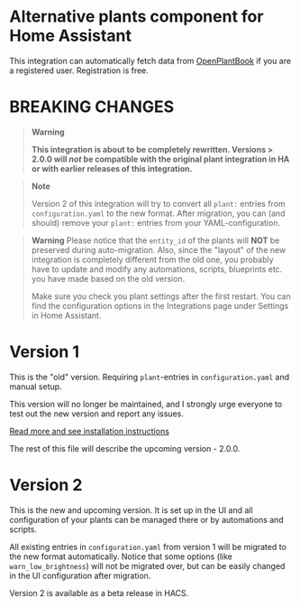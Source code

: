 # Alternative plants component for Home Assistant

This integration can automatically fetch data from [OpenPlantBook](https://open.plantbook.io/docs.html) if you are a registered user. Registration is free.

# BREAKING CHANGES

>**Warning**
>
> **This integration is about to be completely rewritten.  Versions > 2.0.0 will *not* be compatible with the original plant integration in HA or with earlier releases of this integration.**

> **Note** 
>
> Version 2 of this integration will try to convert all `plant:` entries from `configuration.yaml` to the new format.  After migration, you can (and should) remove your `plant:` entries from your YAML-configuration.   

> **Warning**
> Please notice that the `entity_id` of the plants will **NOT** be preserved during auto-migration.  Also, since the "layout" of the new integration is completely different from the old one, you probably have to update and modify any automations, scripts, blueprints etc. you have made based on the old version.
>
> Make sure you check you plant settings after the first restart. You can find the configuration options in the Integrations page under Settings in Home Assistant.


# Version 1

This is the "old" version.  Requiring `plant`-entries in `configuration.yaml` and manual setup.

This version will no longer be maintained, and I strongly urge everyone to test out the new version and report any issues.

[Read more and see installation instructions](https://github.com/Olen/homeassistant-plant/blob/master/Version%201.md)

The rest of this file will describe the upcoming version - 2.0.0.

# Version 2

This is the new and upcoming version.  It is set up in the UI and all configuration of your plants can be managed there or by automations and scripts.

All existing entries in `configuration.yaml` from version 1 will be migrated to the new format automatically.  Notice that some options (like `warn_low_brightness`) will not be migrated over, but can be easily changed in the UI configuration after migration. 

Version 2 is available as a beta release in HACS. 

